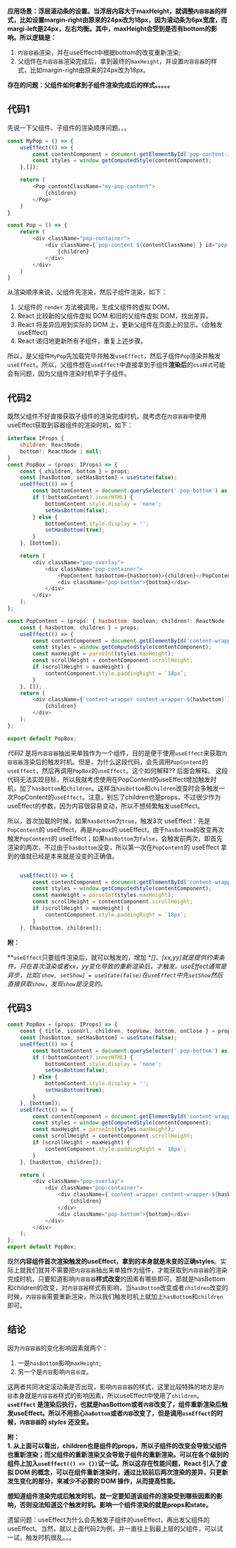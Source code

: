 **应用场景：浮层滚动条的设置。当浮层内容大于maxHeight，就调整`内容容器`的样式，比如设置margin-right由原来的24px改为18px，因为滚动条为6px宽度，而margi-left是24px，左右均衡。其中，maxHeight会受到是否有bottom的影响。所以逻辑是：**    

1. `内容容器`渲染，并在useEffect中根据bottom的改变重新渲染;
2. 父组件在`内容容器`渲染完成后，拿到最终的`maxHeight`，并设置`内容容器`的样式，比如margin-right由原来的24px改为18px。

**存在的问题：父组件如何拿到子组件渲染完成后的样式。。。。。**


## 代码1   
先说一下父组件、子组件的渲染顺序问题。。。    

```js
const MyPop = () => {
    useEffect(() => {
        const contentComponent = document.getElementById('pop-content-id') as HTMLElement;
        const styles = window.getComputedStyle(contentComponent);
    },[]);

    return (
        <Pop contentClassName="my-pop-content">
            {children}
        </Pop>
    )
}

const Pop = () => {
    return (
        <div className="pop-container">
            <div className={`pop-content ${contentClassName}`} id="pop-content-id">
                {children}
            </div>
        </div>
    )
}
```
从渲染顺序来说，父组件先渲染，然后子组件渲染，如下：
1. 父组件的 `render` 方法被调用，生成父组件的虚拟 DOM。
2. React 比较新的父组件虚拟 DOM 和旧的父组件虚拟 DOM，找出差异。
3. React 将差异应用到实际的 DOM 上，更新父组件在页面上的显示。(会触发useEffect)
4. React 递归地更新所有子组件，重复上述步骤。   

所以，是父组件`MyPop`先加载完毕并触发`useEffect`，然后子组件`Pop`渲染并触发`useEffect`。所以，父组件想在`useEffect`中直接拿到子组件**渲染后**的`css样式`可能会有问题，因为父组件渲染时机早于子组件。   


## 代码2   
既然父组件不好直接获取子组件的渲染完成时机，就考虑在`内容容器`中使用useEffect获取到容器组件的渲染时机，如下：   

```js
interface IProps {
    children: ReactNode;
    bottom?: ReactNode | null;
}
const PopBox = (props: IProps) => {
    const { children, bottom } = props;
    const [hasBottom, setHasBottom] = useState(false);
    useEffect(() => {
        const bottomContent = document.querySelector('.pop-bottom') as HTMLElement;
        if (!bottomContent?.innerHTML) {
            bottomContent.style.display = 'none';
            setHasBottom(false);
        } else {
            bottomContent.style.display = '';
            setHasBottom(true);
        }
    }, [bottom]);

    return (
        <div className="pop-overlay">
            <div className="pop-container">
                <PopContent hasbottom={hasbottom}>{children}</PopContent>
                <div className="pop-bottom">{bottom}</div>
            </div>
        </div>
    );
};

const PopContent = (props: { hasbottom: boolean; children?: ReactNode | null }) => {
    const { hasbottom, children } = props;
    useEffect(() => {
        const contentComponent = document.getElementById('content-wrapper-id') as HTMLElement;
        const styles = window.getComputedStyle(contentComponent);
        const maxHeight = parseInt(styles.maxHeight);
        const scrollHeight = contentComponent.scrollHeight;
        if (scrollHeight > maxHeight) {
            contentComponent.style.paddingRight = `18px`;
        }
    }, []);
    return (
        <div className={`content-wrapper content-wrapper-${hasbottom}`} id="content-wrapper-id">
            {children}
        </div>
    );
};

export default PopBox;
```

*代码2* 是将`内容容器`抽出来单独作为一个组件，目的是便于使用`useEffect`来获取`内容容器`渲染后的触发时机。但是，为什么这段代码，会先调用`PopContent`的`useEffect`，然后再调用`PopBox`的`useEffect`。这个如何解释?? 后面会解释。
这段代码无法实现目标，所以我就考虑使用在PopContent的useEffect增加触发时机，加了`hasBottom`和`children`。这样当`hasBottom`和`children`改变时会多触发一次PopContent的`useEffect`。注意，别忘了children也是props，不过很少作为useEffect的参数，因为内容很容易变动，所以不想频繁触发useEffect。    

所以，首次加载的时候，如果`hasBottom`为`true`，触发3次 useEffect：先是`PopContent`的 useEffect，再是`PopBox`的 useEffect，由于`hasBottom`的改变再次触发`PopContent`的 useEffect；如果`hasBottom`为`false`，会触发前两次，即首先渲染的两次，不过由于`hasBottom`没变，所以第一次在`PopContent`的 useEffect 拿到的值就已经是本来就是没变的正确值。   
```js

    useEffect(() => {
        const contentComponent = document.getElementById('content-wrapper-id') as HTMLElement;
        const styles = window.getComputedStyle(contentComponent);
        const maxHeight = parseInt(styles.maxHeight);
        const scrollHeight = contentComponent.scrollHeight;
        if (scrollHeight > maxHeight) {
            contentComponent.style.paddingRight = `18px`;
        }
    }, [hasbottom, children]);
```   

**附：**   

**`useEffect`只要组件渲染后，就可以触发的，增加 **[]*、*[xx,yy]*就是提供约束条件，只在首次渲染或者xx，yy变化导致的重新渲染后，才触发。useEffect通常是异步，比如`[show, setShow] = useState(false)`在`useEffect`中先`setShow`然后直接获取`show`，发现`show`是没变的。**



## 代码3   

```js
const PopBox = (props: IProps) => {
    const { title, iconUrl, children, topView, bottom, onClose } = props;
    const [hasBottom, setHasBottom] = useState(false);
    useEffect(() => {
        const bottomContent = document.querySelector('.pop-bottom') as HTMLElement;
        if (!bottomContent?.innerHTML) {
            bottomContent.style.display = 'none';
            setHasBottom(false);
        } else {
            bottomContent.style.display = '';
            setHasBottom(true);
        }
    }, [bottom]);
    useEffect(() => {
        const contentComponent = document.getElementById('content-wrapper-id') as HTMLElement;
        const styles = window.getComputedStyle(contentComponent);
        const maxHeight = parseInt(styles.maxHeight);
        const scrollHeight = contentComponent.scrollHeight;
        if (scrollHeight > maxHeight) {
            contentComponent.style.paddingRight = `18px`;
        }
    }, [hasBottom, children]);

    return (
        <div className="pop-overlay">
            <div className="pop-container">
                <div className={`content-wrapper content-wrapper-${hasbottom}`} id="content-wrapper-id">
                    {children}
                </div>
                <div className="pop-bottom">{bottom}</div>
            </div>
        </div>
    );
};
export default PopBox;
```
既然**内容组件首次渲染触发的useEffect，拿到的本身就是未变的正确styles**。实际上就我们就并不需要把`内容容器`抽出来单独作为组件，才能获取到`内容容器`的渲染完成时机，只要知道影响`内容容器`**样式改变**的因素有哪些即可。那就是hasBottom和children的改变，对`内容容器`样式有影响，当`hasBottom`改变或者`children`改变的时候，`内容容器`需要重新渲染，所以我们触发时机上就加上`hasBottom`和`children`即可。

## 结论   

因为`内容容器`的变化影响因素就两个：
1. 一是`hasBottom`影响`maxHeight`;
2. 另一个是`内容`影响`内容长度`。  

这两者共同决定滚动条是否出现，影响`内容容器`的样式，这里比较特殊的地方是`内容`本身就是`内容容器`样式的影响因素，所以useEffect中使用了`children`。**`useEffect` 是渲染后执行，也就是hasBottom或者`内容`改变了，组件重新渲染后触发useEffect。所以不用担心`haBottom`或者`内容`改变了，但是调用`useEffect`的时候，`内容容器`的 *styles* 还没变。**  

**附：**   
**1. 从上面可以看出，children也是组件的props，所以子组件的改变会导致父组件也重新渲染；而父组件的重新渲染又会导致子组件的重新渲染。可以在各个级别的组件上加入`useEffect(() => {})`试一试。所以这存在性能问题，React 引入了虚拟 DOM 的概念，可以在组件重新渲染时，通过比较前后两次渲染的差异，只更新发生变化的部分，来减少不必要的 DOM 操作，从而提高性能。**    

**想知道组件渲染完成后触发时机，就一定要知道该组件的渲染受到哪些因素的影响，否则没法知道这个触发时机。影响一个组件渲染的就是props和state。**

遗留问题：useEffect为什么会先触发子组件的useEffect，再出发父组件的useEffect。当然，就以上面代码2为例，并一直往上到最上层的父组件，可以试一试，触发时机很乱。。。


